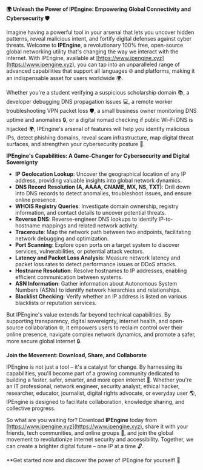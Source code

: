 **🌍 Unleash the Power of IPEngine: Empowering Global Connectivity and Cybersecurity 🛡️**

Imagine having a powerful tool in your arsenal that lets you uncover hidden patterns, reveal malicious intent, and fortify digital defenses against cyber threats. Welcome to **IPEngine**, a revolutionary 100% free, open-source global networking utility that's changing the way we interact with the internet. With IPEngine, available at [https://www.ipengine.xyz](https://www.ipengine.xyz), you can tap into an unparalleled range of advanced capabilities that support all languages 🌐 and platforms, making it an indispensable asset for users worldwide 🌍.

Whether you're a student verifying a suspicious scholarship domain 📚, a developer debugging DNS propagation issues 💻, a remote worker troubleshooting VPN packet loss 🛡️, a small business owner monitoring DNS uptime and anomalies 🔒, or a digital nomad checking if public Wi-Fi DNS is hijacked 🌍, IPEngine's arsenal of features will help you identify malicious IPs, detect phishing domains, reveal scam infrastructure, map digital threat surfaces, and strengthen your cybersecurity posture 🔐.

**IPEngine's Capabilities: A Game-Changer for Cybersecurity and Digital Sovereignty**

*   **IP Geolocation Lookup**: Uncover the geographical location of any IP address, providing valuable insights into global network dynamics.
*   **DNS Record Resolution (A, AAAA, CNAME, MX, NS, TXT)**: Drill down into DNS records to detect anomalies, troubleshoot issues, and ensure online presence.
*   **WHOIS Registry Queries**: Investigate domain ownership, registry information, and contact details to uncover potential threats.
*   **Reverse DNS**: Reverse-engineer DNS lookups to identify IP-to-hostname mappings and related network activity.
*   **Traceroute**: Map the network path between two endpoints, facilitating network debugging and optimization.
*   **Port Scanning**: Explore open ports on a target system to discover services, vulnerabilities, or potential attack vectors.
*   **Latency and Packet Loss Analysis**: Measure network latency and packet loss rates to detect performance issues or DDoS attacks.
*   **Hostname Resolution**: Resolve hostnames to IP addresses, enabling efficient communication between systems.
*   **ASN Information**: Gather information about Autonomous System Numbers (ASNs) to identify network hierarchies and relationships.
*   **Blacklist Checking**: Verify whether an IP address is listed on various blacklists or reputation services.

But IPEngine's value extends far beyond technical capabilities. By supporting transparency, digital sovereignty, internet health, and open-source collaboration 🌐, it empowers users to reclaim control over their online presence, navigate complex network dynamics, and promote a safer, more secure global internet 🔒.

**Join the Movement: Download, Share, and Collaborate**

IPEngine is not just a tool – it's a catalyst for change. By harnessing its capabilities, you'll become part of a growing community dedicated to building a faster, safer, smarter, and more open internet 🚀. Whether you're an IT professional, network engineer, security analyst, ethical hacker, researcher, educator, journalist, digital rights advocate, or everyday user 🌎, IPEngine is designed to facilitate collaboration, knowledge sharing, and collective progress.

So what are you waiting for? Download **IPEngine** today from [https://www.ipengine.xyz](https://www.ipengine.xyz), share it with your friends, tech communities, and online groups 🤝, and join the global movement to revolutionize internet security and accessibility. Together, we can create a brighter digital future – one IP at a time 🔓.

**Get started now and discover the power of IPEngine for yourself! 🚀
